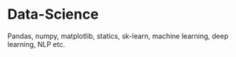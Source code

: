# Data-Science
Pandas, numpy, matplotlib, statics, sk-learn, machine learning, deep learning, NLP etc.
